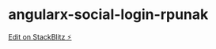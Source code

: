 # angularx-social-login-rpunak

[Edit on StackBlitz ⚡️](https://stackblitz.com/edit/angularx-social-login-rpunak)